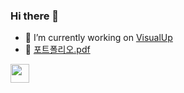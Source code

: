 ### Hi there 👋  

- 🔭 I’m currently working on [VisualUp](https://github.com/su-ram/DoubleSlash5th_team5_mini)
- 🌱 [포트폴리오.pdf](https://drive.google.com/file/d/1ZPn-vvIHSIZSq1XEGlZJbWo0Buk3Pzcb/view?usp=sharing)
<img src = "https://user-images.githubusercontent.com/35549653/89557319-91e4e500-d84d-11ea-9566-47a14f57b06c.gif" width = "30px">
